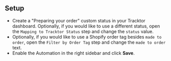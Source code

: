 ## Setup

- Create a "Preparing your order" custom status in your Tracktor dashboard.  Optionally, if you would like to use a different status, open the `Mapping to Tracktor Status` step and change the `status` value.
- Optionally, if you would like to use a Shopify order tag besides `made to order`, open the `Filter by Order Tag` step and change the `made to order` text.
- Enable the Automation in the right sidebar and click **Save**.

